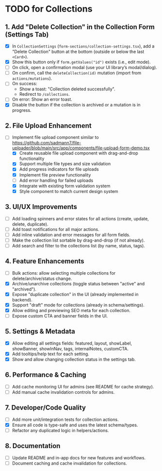 # TODO for Collections

## 1. Add "Delete Collection" in the Collection Form (Settings Tab)

- [x] In `CollectionSettings` (`form-sections/collection-settings.tsx`), add a "Delete Collection" button at the bottom (outside or below the last `<Card>`).
- [x] Show this button only if `form.getValues("id")` exists (i.e., edit mode).
- [ ] On click, open a confirmation modal (use your UI library’s modal/dialog).
- [ ] On confirm, call the `deleteCollection(id)` mutation (import from `actions/mutations`).
- [ ] On success:
  - Show a toast: "Collection deleted successfully".
  - Redirect to `/collections`.
- [ ] On error: Show an error toast.
- [x] Disable the button if the collection is archived or a mutation is in progress.

## 2. File Upload Enhancement

- [ ] Implement file upload component similar to https://github.com/sadmann7/file-uploader/blob/main/src/app/components/file-upload-form-demo.tsx
  - [x] Create reusable file upload component with drag-and-drop functionality
  - [x] Support multiple file types and size validation
  - [x] Add progress indicators for file uploads
  - [x] Implement file preview functionality
  - [ ] Add error handling for failed uploads
  - [x] Integrate with existing form validation system
  - [x] Style component to match current design system

## 3. UI/UX Improvements

- [ ] Add loading spinners and error states for all actions (create, update, delete, duplicate).
- [ ] Add toast notifications for all major actions.
- [ ] Add inline validation and error messages for all form fields.
- [ ] Make the collection list sortable by drag-and-drop (if not already).
- [ ] Add search and filter to the collections list (by name, status, tags).

## 4. Feature Enhancements

- [ ] Bulk actions: allow selecting multiple collections for delete/archive/status change.
- [x] Archive/unarchive collections (toggle status between "active" and "archived").
- [x] Expose "duplicate collection" in the UI (already implemented in backend).
- [x] Support "draft" mode for collections (already in schema/settings).
- [x] Allow editing and previewing SEO meta for each collection.
- [ ] Expose custom CTA and banner fields in the UI.

## 5. Settings & Metadata

- [x] Allow editing all settings fields: featured, layout, showLabel, showBanner, showInNav, tags, internalNotes, customCTA.
- [x] Add tooltips/help text for each setting.
- [x] Show and allow changing collection status in the settings tab.

## 6. Performance & Caching

- [ ] Add cache monitoring UI for admins (see README for cache strategy).
- [ ] Add manual cache invalidation controls for admins.

## 7. Developer/Code Quality

- [ ] Add more unit/integration tests for collection actions.
- [x] Ensure all code is type-safe and uses the latest schema/types.
- [ ] Refactor any duplicated logic in helpers/actions.

## 8. Documentation

- [ ] Update README and in-app docs for new features and workflows.
- [ ] Document caching and cache invalidation for collections.
